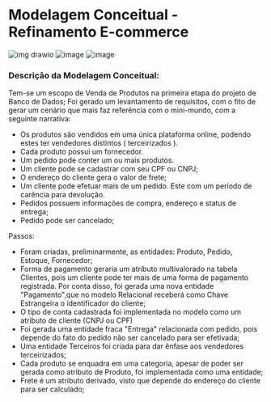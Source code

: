 #  Modelagem Conceitual - Refinamento E-commerce 
![img drawio](https://user-images.githubusercontent.com/91800929/190312323-9e635919-eb7b-4491-98c5-36284f9ebdbe.png)
![image](https://user-images.githubusercontent.com/91800929/191736176-09842f1f-e912-46ca-b3aa-9f3f6b960afd.png)
![image](https://user-images.githubusercontent.com/91800929/191736596-3c8141c1-b053-4c16-a150-b4d94fe229be.png)

### Descrição da Modelagem Conceitual:

Tem-se um escopo de Venda de Produtos na primeira etapa do projeto de Banco de Dados;
Foi gerado um levantamento de requisitos, com o fito de gerar um cenário que mais faz referência com o mini-mundo, com a seguinte narrativa:

* Os produtos são vendidos em uma única plataforma online, podendo estes ter vendedores distintos ( terceirizados ).
*  Cada produto possui um fornecedor.
*  Um pedido pode conter um ou mais produtos.
*  Um cliente pode se cadastrar com seu CPF ou CNPJ;
*  O endereço do cliente gera o valor de frete;
*  Um cliente pode efetuar mais de um pedido. Este com um período de carência para devolução.
*  Pedidos possuem informações de compra, endereço e status de entrega;
*  Pedido pode ser cancelado;

Passos:
- Foram criadas, preliminarmente, as entidades: Produto, Pedido, Estoque, Fornecedor;
- Forma de pagamento geraria um atributo multivalorado na tabela Clientes, pois um cliente pode ter mais de uma forma de pagamento registrada.
  Por conta disso, foi gerada uma nova entidade "Pagamento",que no modelo Relacional receberá como Chave Estrangeira o identificador do cliente;
- O tipo de conta cadastrada foi implementada no modelo como um atributo de cliente (CNPJ ou CPF)
- Foi gerada uma entidade fraca "Entrega" relacionada com pedido, pois depende do fato do pedido não ser cancelado para ser efetivada;
- Uma entidade Terceiros foi criada para dar ênfase aos vendedores terceirizados;
- Cada produto se enquadra em uma categoria, apesar de poder ser gerada como atributo de Produto, foi implementada como uma entidade;
- Frete é um atributo derivado, visto que depende do endereço do cliente para ser calculado;
